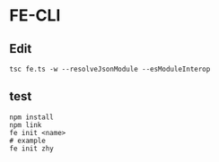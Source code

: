 # FE-CLI

## Edit

``` shell
tsc fe.ts -w --resolveJsonModule --esModuleInterop
```

## test

``` shell
npm install
npm link
fe init <name>
# example
fe init zhy
```
